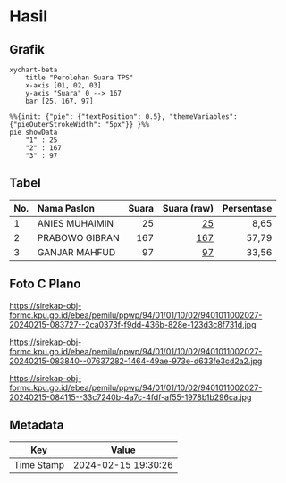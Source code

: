 # Hasil

## Grafik

```mermaid
xychart-beta
    title "Perolehan Suara TPS"
    x-axis [01, 02, 03]
    y-axis "Suara" 0 --> 167
    bar [25, 167, 97]
```

```mermaid
%%{init: {"pie": {"textPosition": 0.5}, "themeVariables": {"pieOuterStrokeWidth": "5px"}} }%%
pie showData
    "1" : 25
    "2" : 167
    "3" : 97
```

## Tabel

| No. | Nama Paslon    | Suara | Suara (raw) | Persentase |
|:--- |:-------------- | -----:| -----------:| ----------:|
| 1   | ANIES MUHAIMIN | 25    | [25][p-1]   | 8,65       |
| 2   | PRABOWO GIBRAN | 167   | [167][p-2]  | 57,79      |
| 3   | GANJAR MAHFUD  | 97    | [97][p-3]   | 33,56      |


[p-1]: https://github.com/gigit-pemilu/pemilu-2024-94-papua-tengah/blob/main/pilpres/hitung-suara/sub/94-papua-tengah/sub/01-nabire/sub/01-nabire/sub/1002-kali-bobo/sub/027-tps/sub/paslon-1.txt
[p-2]: https://github.com/gigit-pemilu/pemilu-2024-94-papua-tengah/blob/main/pilpres/hitung-suara/sub/94-papua-tengah/sub/01-nabire/sub/01-nabire/sub/1002-kali-bobo/sub/027-tps/sub/paslon-2.txt
[p-3]: https://github.com/gigit-pemilu/pemilu-2024-94-papua-tengah/blob/main/pilpres/hitung-suara/sub/94-papua-tengah/sub/01-nabire/sub/01-nabire/sub/1002-kali-bobo/sub/027-tps/sub/paslon-3.txt

## Foto C Plano

https://sirekap-obj-formc.kpu.go.id/ebea/pemilu/ppwp/94/01/01/10/02/9401011002027-20240215-083727--2ca0373f-f9dd-436b-828e-123d3c8f731d.jpg

https://sirekap-obj-formc.kpu.go.id/ebea/pemilu/ppwp/94/01/01/10/02/9401011002027-20240215-083840--07637282-1464-49ae-973e-d633fe3cd2a2.jpg

https://sirekap-obj-formc.kpu.go.id/ebea/pemilu/ppwp/94/01/01/10/02/9401011002027-20240215-084115--33c7240b-4a7c-4fdf-af55-1978b1b296ca.jpg


## Metadata

| Key        | Value               |
| ---------- | ------------------- |
| Time Stamp | 2024-02-15 19:30:26 |



